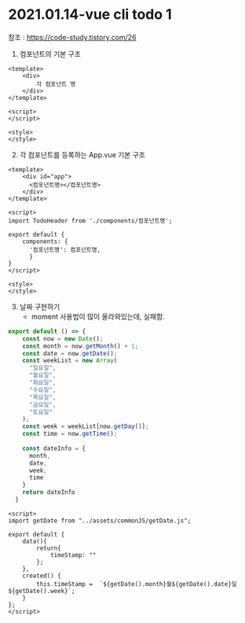 # 2021.01.14-vue cli todo 1

참조 : https://code-study.tistory.com/26



1. 컴포넌트의 기본 구조

```vue
<template>
	<div>
        각 컴포넌트 명
    </div>
</template>

<script>
</script>

<style>
</style>
```

2. 각 컴포넌트를 등록하는 App.vue 기본 구조

```vue
<template>
    <div id="app">
      <컴포넌트명></컴포넌트명>
    </div>
</template>

<script>
import TodoHeader from './components/컴포넌트명';

export default {
    components: {
      '컴포넌트명': 컴포넌트명,
      }
}
</script>

<style>
</style>
```

3. 날짜 구현하기
   - moment 사용법이 많이 올라와있는데, 실패함.

```javascript
export default () => {
    const now = new Date();
    const month = now.getMonth() + 1;
    const date = now.getDate();
    const weekList = new Array(
      "일요일",
      "월요일",
      "화요일",
      "수요일",
      "목요일",
      "금요일",
      "토요일"
    );
    const week = weekList[now.getDay()];
    const time = now.getTime();
   
    const dateInfo = {
      month,
      date,
      week,
      time
    }
    return dateInfo
  }
```

```vue
<script>
import getDate from "../assets/commonJS/getDate.js";

export default {
    data(){
        return{
            timeStamp: ""
        };
    },
    created() {
        this.timeStamp =  `${getDate().month}월${getDate().date}일 ${getDate().week}`;
    }
};
</script>
```


